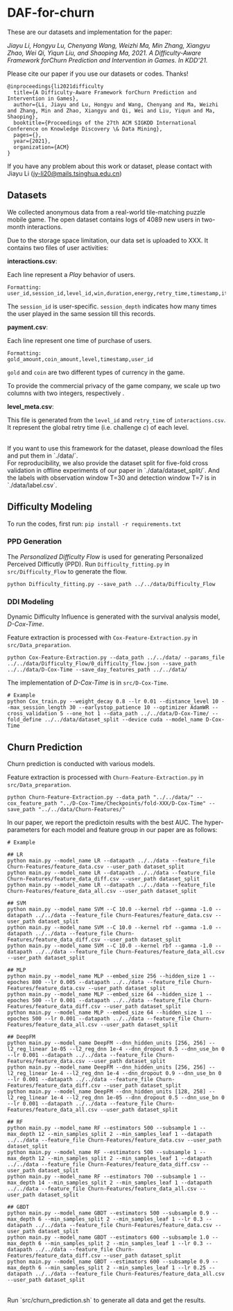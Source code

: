 # DAF-for-churn
These are our datasets and implementation for the paper:

*Jiayu Li, Hongyu Lu, Chenyang Wang, Weizhi Ma, Min Zhang, Xiangyu Zhao, Wei Qi, Yiqun Liu, and Shaoping Ma, 2021. A Difficulty-Aware Framework forChurn Prediction and Intervention in Games. In KDD'21.*

Please cite our paper if you use our datasets or codes. Thanks!

```
@inproceedings{li2021difficulty
  title={A Difficulty-Aware Framework forChurn Prediction and Intervention in Games},
  author={Li, Jiayu and Lu, Hongyu and Wang, Chenyang and Ma, Weizhi and Zhang, Min and Zhao, Xiangyu and Qi, Wei and Liu, Yiqun and Ma, Shaoping},
  booktitle={Proceedings of the 27th ACM SIGKDD International Conference on Knowledge Discovery \& Data Mining},
  pages={},
  year={2021},
  organization={ACM}
}
```
If you have any problem about this work or dataset, please contact with Jiayu Li (jy-li20@mails.tsinghua.edu.cn)

## Datasets
We collected anonymous data from a real-world tile-matching puzzle mobile game. The open dataset contains logs of 4089 new users in two-month interactions.

Due to the storage space limitation, our data set is uploaded to XXX.
It contains two files of user activities:

**interactions.csv**:

Each line represent a *Play* behavior of users.
```
Formatting:
user_id,session_id,level_id,win,duration,energy,retry_time,timestamp,item_all,session_depth,time
```
The `session_id` is user-specific. `session_depth` indicates how many times the user played in the same session till this records.

**payment.csv**:

Each line represent one time of purchase of users.
```
Formatting:
gold_amount,coin_amount,level,timestamp,user_id 
```
`gold` and `coin` are two different types of currency in the game. 

To provide the commercial privacy of the game company, we scale up two columns with two integers, respectively .

**level_meta.csv**:

This file is generated from the `level_id` and `retry_time` of `interactions.csv`. 
It represent the global retry time (i.e. challenge *c*) of each level. 

<br/>
If you want to use this framework for the dataset, please download the files and put them in `./data/`.
<br/>
For reproducibility, we also provide the dataset split for five-fold cross validation in offline experiments of our paper in `./data/dataset_split/`.
And the labels with observation window T=30 and detection window T=7 is in `./data/label.csv`.


## Difficulty Modeling

To run the codes, first run: `pip install -r requirements.txt`

### PPD Generation
The *Personalized Difficulty Flow* is used for generating Personalized Perceived Difficutly (PPD). Run `Difficulty_fitting.py` in `src/Difficulty_Flow` to generate the flow.

```
python Difficulty_fitting.py --save_path ../../data/Difficulty_Flow
```

### DDI Modeling
Dynamic Difficulty Influence is generated with the survival analysis model, *D-Cox-Time*. 

Feature extraction is processed with `Cox-Feature-Extraction.py` in `src/Data_preparation`.
```
python Cox-Feature-Extraction.py --data_path ../../data/ --params_file ../../data/Difficulty_Flow/0_difficulty_flow.json --save_path ../../data/D-Cox-Time --save_day_features_path ../../data/
```

The implementation of *D-Cox-Time* is in `src/D-Cox-Time`.
```
# Example
python Cox_train.py --weight_decay 0.8 --lr 0.01 --distance_level 10 --max_session_length 30 --earlystop_patience 10 --optimizer AdamWR --cross_validation 5 --one_hot 1 --data_path ../../data/D-Cox-Time/ --fold_define ../../data/dataset_split --device cuda --model_name D-Cox-Time
```


## Churn Prediction

Churn prediction is conducted with various models.

Feature extraction is processed with `Churn-Feature-Extraction.py` in `src/Data_preparation`.
```
python Churn-Feature-Extraction.py --data_path "../../data/" --cox_feature_path "../D-Cox-Time/Checkpoints/fold-XXX/D-Cox-Time" --save_path "../../data/Churn-Features/"
```

In our paper, we report the predictoin results with the best AUC. The hyper-parameters for each model and feature group in our paper are as follows:
```
# Example

## LR
python main.py --model_name LR --datapath ../../data --feature_file Churn-Features/feature_data.csv --user_path dataset_split
python main.py --model_name LR --datapath ../../data --feature_file Churn-Features/feature_data_diff.csv --user_path dataset_split
python main.py --model_name LR --datapath ../../data --feature_file Churn-Features/feature_data_all.csv --user_path dataset_split

## SVM
python main.py --model_name SVM --C 10.0 --kernel rbf --gamma -1.0 --datapath ../../data --feature_file Churn-Features/feature_data.csv --user_path dataset_split
python main.py --model_name SVM --C 10.0 --kernel rbf --gamma -1.0 --datapath ../../data --feature_file Churn-Features/feature_data_diff.csv --user_path dataset_split
python main.py --model_name SVM --C 10.0 --kernel rbf --gamma -1.0 --datapath ../../data --feature_file Churn-Features/feature_data_all.csv --user_path dataset_split

## MLP
python main.py --model_name MLP --embed_size 256 --hidden_size 1 --epoches 800 --lr 0.005 --datapath ../../data --feature_file Churn-Features/feature_data.csv --user_path dataset_split
python main.py --model_name MLP --embed_size 64 --hidden_size 1 --epoches 500 --lr 0.001 --datapath ../../data --feature_file Churn-Features/feature_data_diff.csv --user_path dataset_split
python main.py --model_name MLP --embed_size 64 --hidden_size 1 --epoches 500 --lr 0.001 --datapath ../../data --feature_file Churn-Features/feature_data_all.csv --user_path dataset_split

## DeepFM
python main.py --model_name DeepFM --dnn_hidden_units [256, 256] --l2_reg_linear 1e-05 --l2_reg_dnn 1e-4 --dnn_dropout 0.5 --dnn_use_bn 0 --lr 0.001 --datapath ../../data --feature_file Churn-Features/feature_data.csv --user_path dataset_split
python main.py --model_name DeepFM --dnn_hidden_units [256, 256] --l2_reg_linear 1e-4 --l2_reg_dnn 1e-4 --dnn_dropout 0.9 --dnn_use_bn 0 --lr 0.001 --datapath ../../data --feature_file Churn-Features/feature_data_diff.csv --user_path dataset_split
python main.py --model_name DeepFM --dnn_hidden_units [128, 258] --l2_reg_linear 1e-4 --l2_reg_dnn 1e-05 --dnn_dropout 0.5 --dnn_use_bn 0 --lr 0.001 --datapath ../../data --feature_file Churn-Features/feature_data_all.csv --user_path dataset_split

## RF
python main.py --model_name RF --estimators 500 --subsample 1 --max_depth 12 --min_samples_split 2 --min_samples_leaf 1 --datapath ../../data --feature_file Churn-Features/feature_data.csv --user_path dataset_split
python main.py --model_name RF --estimators 500 --subsample 1 --max_depth 12 --min_samples_split 2 --min_samples_leaf 1 --datapath ../../data --feature_file Churn-Features/feature_data_diff.csv --user_path dataset_split
python main.py --model_name RF --estimators 700 --subsample 1 --max_depth 14 --min_samples_split 2 --min_samples_leaf 1 --datapath ../../data --feature_file Churn-Features/feature_data_all.csv --user_path dataset_split

## GBDT
python main.py --model_name GBDT --estimators 500 --subsample 0.9 --max_depth 6 --min_samples_split 2 --min_samples_leaf 1 --lr 0.3 --datapath ../../data --feature_file Churn-Features/feature_data.csv --user_path dataset_split
python main.py --model_name GBDT --estimators 600 --subsample 1.0 --max_depth 6 --min_samples_split 2 --min_samples_leaf 1 --lr 0.3 --datapath ../../data --feature_file Churn-Features/feature_data_diff.csv --user_path dataset_split
python main.py --model_name GBDT --estimators 600 --subsample 0.9 --max_depth 6 --min_samples_split 2 --min_samples_leaf 1 --lr 0.25 --datapath ../../data --feature_file Churn-Features/feature_data_all.csv --user_path dataset_split

```

</br>
Run `src/churn_prediction.sh` to generate all data and get the results.


